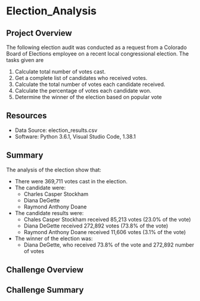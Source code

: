 # Election_Analysis

## Project Overview
The following election audit was conducted as a request from a Colorado Board of Elections employee on a recent local congressional election. The tasks given are

1. Calculate total number of votes cast.
2. Get a complete list of candidates who received votes.
3. Calculate the total number of votes each candidate received.
4. Calculate the percentage of votes each candidate won.
5. Determine the winner of the election based on popular vote

## Resources
- Data Source: election_results.csv
- Software: Python 3.6.1, Visual Studio Code, 1.38.1

## Summary
The analysis of the election show that:
- There were 369,711 votes cast in the election.
- The candidate were:
    - Charles Casper Stockham
    - Diana DeGette
    - Raymond Anthony Doane
- The candidate results were:
    - Chales Casper Stockham received 85,213 votes (23.0% of the vote)
    - Diana DeGette received 272,892 votes (73.8% of the vote)
    - Raymond Anthony Doane received 11,606 votes (3.1% of the vote)
- The winner of the election was:
    - Diana DeGette, who received 73.8% of the vote and 272,892 number of votes
    
## Challenge Overview

## Challenge Summary


